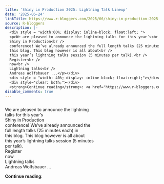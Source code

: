 ```yaml
---
title: 'Shiny in Production 2025: Lightning Talk Lineup'
date: '2025-06-24'
linkTitle: https://www.r-bloggers.com/2025/06/shiny-in-production-2025-lightning-talk-lineup/
source: R-bloggers
description: |-
  <div style = "width:60%; display: inline-block; float:left; ">
  <p>We are pleased to announce the lightning talks for this year’s<br />
  Shiny in Production<br />
  conference! We’ve already announced the full length talks (25 minutes each) in<br />
  this blog. This blog however is all about<br />
  this year’s lightning talks session (5 minutes per talk).<br />
  Register<br />
  now<br />
  Lightning talks<br />
  Andreas Wolfsbauer ...</p></div>
  <div style = "width: 40%; display: inline-block; float:right;"></div>
  <div style="clear: both;"></div>
  <strong>Continue reading</strong>: <a href="https://www.r-bloggers.co ...
disable_comments: true
---
```

<div style = "width:60%; display: inline-block; float:left; ">
<p>We are pleased to announce the lightning talks for this year’s<br />
Shiny in Production<br />
conference! We’ve already announced the full length talks (25 minutes each) in<br />
this blog. This blog however is all about<br />
this year’s lightning talks session (5 minutes per talk).<br />
Register<br />
now<br />
Lightning talks<br />
Andreas Wolfsbauer ...</p></div>
<div style = "width: 40%; display: inline-block; float:right;"></div>
<div style="clear: both;"></div>
<strong>Continue reading</strong>: <a href="https://www.r-bloggers.co ...